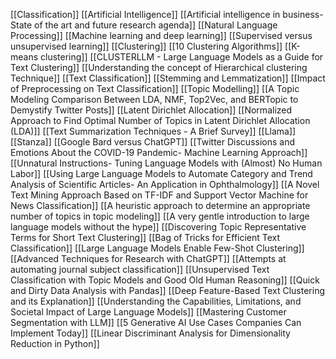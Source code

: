 [[Classification]]
[[Artificial Intelligence]]
[[Artificial intelligence in business- State of the art and future research agenda]]
[[Natural Language Processing]]
[[Machine learning and deep learning]]
[[Supervised versus unsupervised learning]]
[[Clustering]]
[[10 Clustering Algorithms]]
[[K-means clustering]]
[[CLUSTERLLM -  Large Language Models as a Guide for Text Clustering]]
[[Understanding the concept of Hierarchical clustering Technique]]
[[Text Classification]]
[[Stemming and Lemmatization]]
[[Impact of Preprocessing on Text Classification]]
[[Topic Modelling]]
[[A Topic Modeling Comparison Between LDA, NMF, Top2Vec, and BERTopic to Demystify Twitter Posts]]
[[Latent Dirichlet Allocation]]
[[Normalized Approach to Find Optimal Number of Topics in Latent Dirichlet Allocation (LDA)]]
[[Text Summarization Techniques - A Brief Survey]]
[[Llama]]
[[Stanza]]
[[Google Bard versus ChatGPT]]
[[Twitter Discussions and Emotions About the COVID-19 Pandemic- Machine Learning Approach]]
[[Unnatural Instructions- Tuning Language Models with (Almost) No Human Labor]]
[[Using Large Language Models to Automate Category and Trend Analysis of Scientific Articles- An Application in Ophthalmology]]
[[A Novel Text Mining Approach Based on TF-IDF and Support Vector Machine for News Classification]]
[[A heuristic approach to determine an appropriate number of topics in topic modeling]]
[[A very gentle introduction to large language models without the hype]]
[[Discovering Topic Representative Terms for Short Text Clustering]]
[[Bag of Tricks for Efficient Text Classification]]
[[Large Language Models Enable Few-Shot Clustering]]
[[Advanced Techniques for Research with ChatGPT]]
[[Attempts at automating journal subject classification]]
[[Unsupervised Text Classification with Topic Models and Good Old Human Reasoning]]
[[Quick and Dirty Data Analysis with Pandas]]
[[Deep Feature-Based Text Clustering and its Explanation]]
[[Understanding the Capabilities, Limitations, and Societal Impact of Large Language Models]]
[[Mastering Customer Segmentation with LLM]]
[[5 Generative AI Use Cases Companies Can Implement Today]]
[[Linear Discriminant Analysis for Dimensionality Reduction in Python]]


